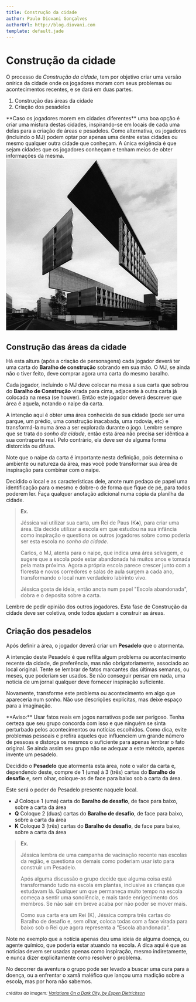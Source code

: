 ```yaml
---
title: Construção da cidade
author: Paulo Diovani Gonçalves
authorUrl: http://blog.diovani.com
template: default.jade
---
```


# Construção da cidade

O processo de _Construção da cidade_, tem por objetivo criar uma versão onírica da cidade onde os jogadores moram com seus problemas ou acontecimentos recentes, e se dará em duas partes.

1. Construção das áreas da cidade
2. Criação dos pesadelos

<div class="well">
    **Caso os jogadores morem em cidades diferentes** uma boa opção é criar uma mistura destas cidades, inspirando-se em locais de cada uma delas para a criação de áreas e pesadelos. Como alternativa, os jogadores (incluindo o MJ) podem optar por apenas uma dentre estas cidades ou mesmo qualquer outra cidade que conheçam.
    A única exigência é que sejam cidades que os jogadores conheçam e tenham meios de obter informações da mesma.
</div>

<img class="img-responsive img-circle" src="img/variations-on-a-dark-city.jpg" alt="variations-on-a-dark-city">

## Construção das áreas da cidade

Há esta altura (após a criação de personagens) cada jogador deverá ter uma carta do **Baralho de construção** sobrando em sua mão. O MJ, se ainda não o tiver feito, deve comprar agora uma carta do mesmo baralho.

Cada jogador, incluindo o MJ deve colocar na mesa a sua carta que sobrou do **Baralho de Construção** virada para cima, adjacente à outra carta já colocada na mesa (se houver). Então este jogador deverá descrever que área é aquela, notando o naipe da carta.

A intenção aqui é obter uma área conhecida de sua cidade (pode ser uma parque, um prédio, uma construção inacabada, uma rodovia, etc) e transformá-la numa área a ser explorada durante o jogo. Lembre sempre que se trata do _sonho da cidade_, então esta área não precisa ser idêntica a sua contraparte real. Pelo contrário, ela deve ser de alguma forma distorcida ou difusa.

Note que o naipe da carta é importante nesta definição, pois determina o ambiente ou natureza da área, mas você pode transformar sua área de inspiração para combinar com o naipe.

Decidido o local e as características dele, anote num pedaço de papel uma identificação para o mesmo e dobre-o de forma que fique de pé, para todos poderem ler. Faça qualquer anotação adicional numa cópia da planilha da cidade.

> **Ex.**
>
> Jéssica vai utilizar sua carta, um Rei de Paus (K♣), para criar uma área. Ela decide utilizar a escola em que estudou na sua infância como inspiração e questiona os outros jogadores sobre como poderia ser esta escola no _sonho da cidade_.
>
> Carlos, o MJ, atenta para o naipe, que indica uma área selvagem, e sugere que a escola pode estar abandonada há muitos anos e tomada pela mata próxima. Agora a própria escola parece crescer junto com a floresta e novos corredores e salas de aula surgem a cada ano, transformando o local num verdadeiro labirinto vivo.
>
> Jéssica gosta de ideia, então anota num papel "Escola abandonada", dobra e o deposita sobre a carta.

Lembre de pedir opinião dos outros jogadores. Esta fase de Construção da cidade deve ser coletiva, onde todos ajudam a construir as áreas.

## Criação dos pesadelos

Após definir a área, o jogador deverá criar um **Pesadelo** que o atormenta.

A intenção deste Pesadelo é que reflita algum problema ou acontecimento recente da cidade, de preferência, mas não obrigatoriamente, associado ao local original. Tente se lembrar de fatos marcantes das últimas semanas, ou meses, que poderiam ser usados. Se não conseguir pensar em nada, uma notícia de um jornal qualquer deve fornecer inspiração suficiente.

Novamente, transforme este problema ou acontecimento em algo que apareceria num sonho. Não use descrições explícitas, mas deixe espaço para a imaginação.

<div class="well">
    **Aviso:**
    Usar fatos reais em jogos narrativos pode ser perigoso. Tenha certeza que seu grupo concorda com isso e que ninguém se sinta perturbado pelos acontecimentos ou notícias escolhidos. Como dica, evite problemas pessoais e prefira aqueles que influenciem um grande número de pessoas e distorça os mesmos o suficiente para apenas lembrar o fato original.
    Se ainda assim seu grupo não se adequar a este método, apenas invente um pesadelo.
</div>

Decidido o **Pesadelo** que atormenta esta área, note o valor da carta e, dependendo deste, compre de 1 (uma) à 3 (três) cartas do **Baralho de desafio** e, sem olhar, coloque-as de face para baixo sob a carta da área.

Este será o poder do Pesadelo presente naquele local.

* **J** Coloque 1 (uma) carta do **Baralho de desafio**, de face para baixo, sobre a carta da área
* **Q** Coloque 2 (duas) cartas do **Baralho de desafio**, de face para baixo, sobre a carta da área
* **K** Coloque 3 (três) cartas do **Baralho de desafio**, de face para baixo, sobre a carta da área

> **Ex.**
>
> Jéssica lembra de uma campanha de vacinação recente nas escolas da região, e questiona os demais como poderiam usar isto para construir um Pesadelo.
>
> Após alguma discussão o grupo decide que alguma coisa está transformando tudo na escola em plantas, inclusive as crianças que estudavam lá. Qualquer um que permaneça muito tempo na escola começa a sentir uma sonolência, e mais tarde enrigecimento dos membros. Se não sair em breve acaba por não poder se mover mais.
>
> Como sua carta era um Rei (K), Jéssica compra três cartas do Baralho de desafio e, sem olhar, coloca todas com a face virada para baixo sob o Rei que agora representa a "Escola abandonada".

Note no exemplo que a notícia apenas deu uma ideia de alguma doença, ou agente químico, que poderia estar atuando na escola. A dica aqui é que as notícias devem ser usadas apenas como inspiração, mesmo indiretamente, e nunca dizer explicitamente como resolver o problema.

No decorrer da aventura o grupo pode ser levado a buscar uma cura para a doença, ou a enfrentar o xamã maléfico que lançou uma madição sobre a escola, mas por hora não sabemos.

<small>_créditos da imagem: [Variations On a Dark City, by Espen Dietrichson](http://www.dezeen.com/2012/09/22/variations-on-a-dark-city-by-espen-dietrichson/)_</small>
